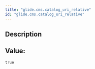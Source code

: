 ```yaml
---
title: "glide.cms.catalog_uri_relative"
id: "glide.cms.catalog_uri_relative"
---
```

## Description



## Value: 
```
true
```